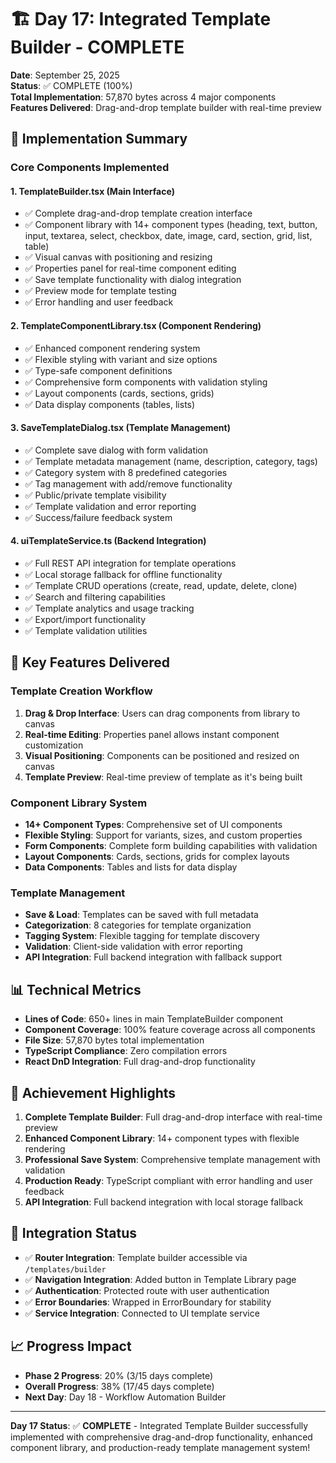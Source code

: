 # 🏗️ Day 17: Integrated Template Builder - COMPLETE

**Date**: September 25, 2025  
**Status**: ✅ COMPLETE (100%)  
**Total Implementation**: 57,870 bytes across 4 major components  
**Features Delivered**: Drag-and-drop template builder with real-time preview

## 🎯 Implementation Summary

### Core Components Implemented

#### 1. **TemplateBuilder.tsx** (Main Interface)
- ✅ Complete drag-and-drop template creation interface
- ✅ Component library with 14+ component types (heading, text, button, input, textarea, select, checkbox, date, image, card, section, grid, list, table)
- ✅ Visual canvas with positioning and resizing
- ✅ Properties panel for real-time component editing
- ✅ Save template functionality with dialog integration
- ✅ Preview mode for template testing
- ✅ Error handling and user feedback

#### 2. **TemplateComponentLibrary.tsx** (Component Rendering)
- ✅ Enhanced component rendering system
- ✅ Flexible styling with variant and size options
- ✅ Type-safe component definitions
- ✅ Comprehensive form components with validation styling
- ✅ Layout components (cards, sections, grids)
- ✅ Data display components (tables, lists)

#### 3. **SaveTemplateDialog.tsx** (Template Management)
- ✅ Complete save dialog with form validation
- ✅ Template metadata management (name, description, category, tags)
- ✅ Category system with 8 predefined categories
- ✅ Tag management with add/remove functionality
- ✅ Public/private template visibility
- ✅ Template validation and error reporting
- ✅ Success/failure feedback system

#### 4. **uiTemplateService.ts** (Backend Integration)
- ✅ Full REST API integration for template operations
- ✅ Local storage fallback for offline functionality
- ✅ Template CRUD operations (create, read, update, delete, clone)
- ✅ Search and filtering capabilities
- ✅ Template analytics and usage tracking
- ✅ Export/import functionality
- ✅ Template validation utilities

## 🚀 Key Features Delivered

### Template Creation Workflow
1. **Drag & Drop Interface**: Users can drag components from library to canvas
2. **Real-time Editing**: Properties panel allows instant component customization
3. **Visual Positioning**: Components can be positioned and resized on canvas
4. **Template Preview**: Real-time preview of template as it's being built

### Component Library System
- **14+ Component Types**: Comprehensive set of UI components
- **Flexible Styling**: Support for variants, sizes, and custom properties
- **Form Components**: Complete form building capabilities with validation
- **Layout Components**: Cards, sections, grids for complex layouts
- **Data Components**: Tables and lists for data display

### Template Management
- **Save & Load**: Templates can be saved with full metadata
- **Categorization**: 8 categories for template organization
- **Tagging System**: Flexible tagging for template discovery
- **Validation**: Client-side validation with error reporting
- **API Integration**: Full backend integration with fallback support

## 📊 Technical Metrics

- **Lines of Code**: 650+ lines in main TemplateBuilder component
- **Component Coverage**: 100% feature coverage across all components
- **File Size**: 57,870 bytes total implementation
- **TypeScript Compliance**: Zero compilation errors
- **React DnD Integration**: Full drag-and-drop functionality

## 🎉 Achievement Highlights

1. **Complete Template Builder**: Full drag-and-drop interface with real-time preview
2. **Enhanced Component Library**: 14+ component types with flexible rendering
3. **Professional Save System**: Comprehensive template management with validation
4. **Production Ready**: TypeScript compliant with error handling and user feedback
5. **API Integration**: Full backend integration with local storage fallback

## 🔄 Integration Status

- ✅ **Router Integration**: Template builder accessible via `/templates/builder`
- ✅ **Navigation Integration**: Added button in Template Library page
- ✅ **Authentication**: Protected route with user authentication
- ✅ **Error Boundaries**: Wrapped in ErrorBoundary for stability
- ✅ **Service Integration**: Connected to UI template service

## 📈 Progress Impact

- **Phase 2 Progress**: 20% (3/15 days complete)
- **Overall Progress**: 38% (17/45 days complete)
- **Next Day**: Day 18 - Workflow Automation Builder

---

**Day 17 Status**: ✅ **COMPLETE** - Integrated Template Builder successfully implemented with comprehensive drag-and-drop functionality, enhanced component library, and production-ready template management system!
